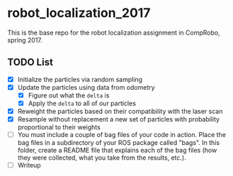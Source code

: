 # robot_localization_2017
This is the base repo for the robot  localization assignment in CompRobo, spring 2017.

## TODO List
- [x] Initialize the particles via random sampling
- [X] Update the particles using data from odometry
  - [X] Figure out what the `delta` is
  - [X] Apply the `delta` to all of our particles
- [X] Reweight the particles based on their compatibility with the laser scan
- [X] Resample without replacement a new set of particles with probability proportional to their weights
- [ ] You must include a couple of bag files of your code in action.  Place the bag files in a subdirectory of your ROS package called "bags".  In this folder, create a README file that explains each of the bag files (how they were collected, what you take from the results, etc.).
- [ ] Writeup

